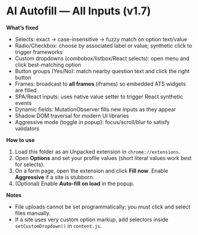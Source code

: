# AI Autofill — All Inputs (v1.7)

**What’s fixed**
- Selects: exact → case-insensitive → fuzzy match on option text/value
- Radio/Checkbox: choose by associated label or value; synthetic click to trigger frameworks
- Custom dropdowns (combobox/listbox/React selects): open menu and click best-matching option
- Button groups (Yes/No): match nearby question text and click the right button
- Frames: broadcast to **all frames** (iframes) so embedded ATS widgets are filled
- SPA/React inputs: uses native value setter to trigger React synthetic events
- Dynamic fields: MutationObserver fills new inputs as they appear
- Shadow DOM traversal for modern UI libraries
- Aggressive mode (toggle in popup): focus/scroll/blur to satisfy validators

**How to use**
1. Load this folder as an Unpacked extension in `chrome://extensions`.
2. Open **Options** and set your profile values (short literal values work best for selects).
3. On a form page, open the extension and click **Fill now**. Enable **Aggressive** if a site is stubborn.
4. (Optional) Enable **Auto-fill on load** in the popup.

**Notes**
- File uploads cannot be set programmatically; you must click and select files manually.
- If a site uses very custom option markup, add selectors inside `setCustomDropdown()` in `content.js`.
